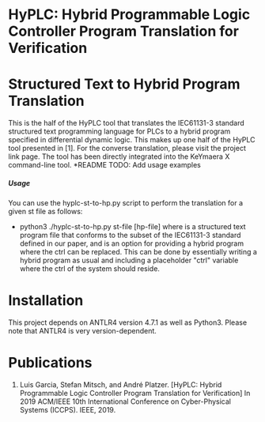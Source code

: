 # HyPLC: Hybrid Programmable Logic Controller Program Translation for Verification

Structured Text to Hybrid Program Translation
============
This is the half of the HyPLC tool that translates the IEC61131-3 standard structured text programming language for PLCs to a hybrid program specified in differential dynamic logic. This makes up one half of the HyPLC tool presented in [1]. For the converse translation, please visit the project link page. The tool has been directly integrated into the KeYmaera X command-line tool.
*README TODO: Add usage examples 
##### Usage
You can use the hyplc-st-to-hp.py script to perform the translation for a given st file as follows:
* python3 ./hyplc-st-to-hp.py st-file [hp-file]
where <st-file> is a structured text program file that conforms to the subset of the IEC61131-3 standard defined in our paper, and <hp-file> is an option for providing a hybrid program where the ctrl can be replaced. This can be done by essentially writing a hybrid program as usual and including a placeholder "ctrl" variable where the  ctrl of the system should reside.


Installation
============
This project depends on ANTLR4 version 4.7.1 as well as Python3. Please note that ANTLR4 is very version-dependent.

Publications
============
1. Luis Garcia, Stefan Mitsch, and André Platzer.
[HyPLC: Hybrid Programmable Logic Controller Program Translation for Verification]
In 2019 ACM/IEEE 10th International Conference on Cyber-Physical Systems (ICCPS). IEEE, 2019.
